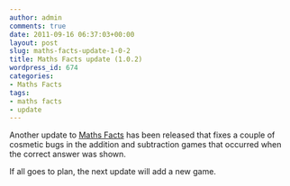 ```yaml
---
author: admin
comments: true
date: 2011-09-16 06:37:03+00:00
layout: post
slug: maths-facts-update-1-0-2
title: Maths Facts update (1.0.2)
wordpress_id: 674
categories:
- Maths Facts
tags:
- maths facts
- update
---
```


Another update to [Maths Facts](http://www.cloudpebbles.com/apps/maths-facts/) has been released that fixes a couple of cosmetic bugs in the addition and subtraction games that occurred when the correct answer was shown.

If all goes to plan, the next update will add a new game.
